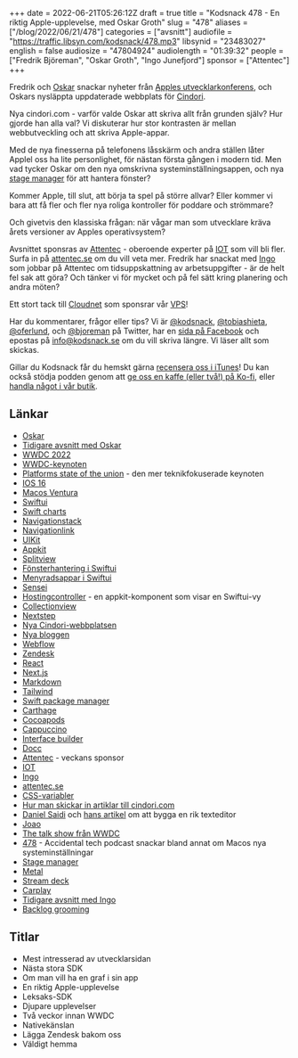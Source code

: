 +++
date = 2022-06-21T05:26:12Z
draft = true
title = "Kodsnack 478 - En riktig Apple-upplevelse, med Oskar Groth"
slug = "478"
aliases = ["/blog/2022/06/21/478"]
categories = ["avsnitt"]
audiofile = "https://traffic.libsyn.com/kodsnack/478.mp3"
libsynid = "23483027"
english = false
audiosize = "47804924"
audiolength = "01:39:32"
people = ["Fredrik Björeman", "Oskar Groth", "Ingo Junefjord"]
sponsor = ["Attentec"]
+++

Fredrik och [Oskar](https://twitter.com/oskargroth) snackar nyheter från [Apples utvecklarkonferens](https://developer.apple.com/wwdc22/), och Oskars nysläppta uppdaterade webbplats för [Cindori](https://cindori.com/).

Nya cindori.com - varför valde Oskar att skriva allt från grunden själv? Hur gjorde han alla val? Vi diskuterar hur stor kontrasten är mellan webbutveckling och att skriva Apple-appar.

Med de nya finesserna på telefonens låsskärm och andra ställen låter Applel oss ha lite personlighet, för nästan första gången i modern tid. Men vad tycker Oskar om den nya omskrivna systeminställningsappen, och nya [stage manager](https://www.youtube.com/watch?v=DgXGlLkAsyA) för att hantera fönster?

Kommer Apple, till slut, att börja ta spel på större allvar? Eller kommer vi bara att få fler och fler nya roliga kontroller för poddare och strömmare?

Och givetvis den klassiska frågan: när vågar man som utvecklare kräva årets versioner av Apples operativsystem?

Avsnittet sponsras av [Attentec](https://www.attentec.se/) - oberoende experter på [IOT](https://en.wikipedia.org/wiki/Internet_of_things) som vill bli fler. Surfa in på [attentec.se](https://www.attentec.se/) om du vill veta mer. Fredrik har snackat med [Ingo](https://www.linkedin.com/in/ingo-junefjord-8aa16918b/) som jobbar på Attentec om tidsuppskattning av arbetsuppgifter - är de helt fel sak att göra? Och tänker vi för mycket och på fel sätt kring planering och andra möten?

Ett stort tack till [Cloudnet](https://www.cloudnet.se) som sponsrar vår [VPS](https://en.wikipedia.org/wiki/Virtual_private_server)!

Har du kommentarer, frågor eller tips? Vi är [@kodsnack](https://www.twitter.com/kodsnack), [@tobiashieta](https://www.twitter.com/tobiashieta), [@oferlund](https://www.twitter.com/oferlund), och [@bjoreman](https://www.twitter.com/bjoreman) på Twitter, har en [sida på Facebook](https://www.facebook.com/kodsnack) och epostas på [info@kodsnack.se](mailto:info@kodsnack.se) om du vill skriva längre. Vi läser allt som skickas.

Gillar du Kodsnack får du hemskt gärna [recensera oss i iTunes](https://itunes.apple.com/se/podcast/kodsnack/id561631498?l=en)! Du kan också stödja podden genom att <a href="https://ko-fi.com/kodsnack" rel="payment">ge oss en kaffe (eller två!) på Ko-fi</a>, eller [handla något i vår butik](https://shop.spreadshirt.se/kodsnack/).

## Länkar ##
* [Oskar](https://twitter.com/oskargroth)
* [Tidigare avsnitt med Oskar](https://kodsnack.se/people/oskar-groth/)
* [WWDC 2022](https://developer.apple.com/wwdc22/)
* [WWDC-keynoten](https://developer.apple.com/videos/play/wwdc2022/101/)
* [Platforms state of the union](https://developer.apple.com/videos/play/wwdc2022/102/) - den mer teknikfokuserade keynoten
* [IOS 16](https://www.macrumors.com/roundup/ios-16/)
* [Macos Ventura](https://www.macrumors.com/roundup/macos-13/)
* [Swiftui](https://developer.apple.com/xcode/swiftui/)
* [Swift charts](https://developer.apple.com/videos/play/wwdc2022/10136/)
* [Navigationstack](https://developer.apple.com/documentation/swiftui/navigationstack)
* [Navigationlink](https://developer.apple.com/documentation/swiftui/navigationlink)
* [UIKit](https://developer.apple.com/documentation/uikit/)
* [Appkit](https://developer.apple.com/documentation/appkit/)
* [Splitview](https://swiftobc.com/repo/russell-archer-SwiftUI-SplitViewNavDemo-swift-example-apps)
* [Fönsterhantering i Swiftui](https://developer.apple.com/videos/play/wwdc2022/10061/)
* [Menyradsappar i Swiftui](https://developer.apple.com/documentation/SwiftUI/MenuBarExtra)
* [Sensei](https://cindori.com/sensei)
* [Hostingcontroller](https://developer.apple.com/documentation/swiftui/nshostingcontroller/) - en appkit-komponent som visar en Swiftui-vy
* [Collectionview](https://developer.apple.com/documentation/uikit/views_and_controls/collection_views/implementing_modern_collection_views)
* [Nextstep](https://en.wikipedia.org/wiki/NeXT)
* [Nya Cindori-webbplatsen](https://cindori.com/)
* [Nya bloggen](https://cindori.com/blog)
* [Webflow](https://webflow.com/)
* [Zendesk](https://en.wikipedia.org/wiki/Zendesk)
* [React](https://en.wikipedia.org/wiki/React_%28JavaScript_library%29)
* [Next.js](https://en.wikipedia.org/wiki/Next.js)
* [Markdown](https://daringfireball.net/projects/markdown/)
* [Tailwind](https://tailwindcss.com/)
* [Swift package manager](https://www.swift.org/package-manager/)
* [Carthage](https://github.com/Carthage/Carthage)
* [Cocoapods](https://en.wikipedia.org/wiki/CocoaPods)
* [Cappuccino](https://www.cappuccino.dev/)
* [Interface builder](https://en.wikipedia.org/wiki/Interface_Builder)
* [Docc](https://developer.apple.com/documentation/docc/)
* [Attentec](https://www.attentec.se/) - veckans sponsor
* [IOT](https://en.wikipedia.org/wiki/Internet_of_things)
* [Ingo](https://www.linkedin.com/in/ingo-junefjord-8aa16918b/)
* [attentec.se](https://www.attentec.se/)
* [CSS-variabler](https://developer.mozilla.org/en-US/docs/Web/CSS/Using_CSS_custom_properties)
* [Hur man skickar in artiklar till cindori.com](https://cindori.notion.site/Submit-Your-Article-5b8ae1b798e448b6969103d93cce7dcd)
* [Daniel Saidi](https://danielsaidi.com/) och [hans artikel](https://cindori.com/developer/building-rich-text-editor) om att bygga en rik texteditor
* [Joao](https://twitter.com/joogps)
* [The talk show från WWDC](https://www.youtube.com/watch?v=WfnvsepVJC0)
* [478](https://atp.fm/487) - Accidental tech podcast snackar bland annat om Macos nya systeminställningar
* [Stage manager](https://www.youtube.com/watch?v=DgXGlLkAsyA)
* [Metal](https://developer.apple.com/documentation/metal/)
* [Stream deck](https://www.elgato.com/sv/stream-deck)
* [Carplay](https://developer.apple.com/videos/play/wwdc2022/10016/)
* [Tidigare avsnitt med Ingo](https://kodsnack.se/people/ingo-junefjord/)
* [Backlog grooming](https://www.agilealliance.org/glossary/backlog-refinement/)

## Titlar ##
* Mest intresserad av utvecklarsidan
* Nästa stora SDK
* Om man vill ha en graf i sin app
* En riktig Apple-upplevelse
* Leksaks-SDK
* Djupare upplevelser
* Två veckor innan WWDC
* Nativekänslan
* Lägga Zendesk bakom oss
* Väldigt hemma